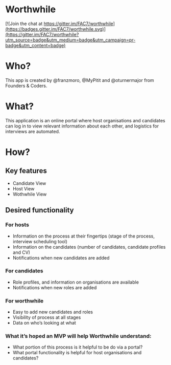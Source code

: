 # Worthwhile

[![Join the chat at https://gitter.im/FAC7/worthwhile](https://badges.gitter.im/FAC7/worthwhile.svg)](https://gitter.im/FAC7/worthwhile?utm_source=badge&utm_medium=badge&utm_campaign=pr-badge&utm_content=badge)

# Who?
This app is created by @franzmoro, @MyPitit and @oturnermajor from Founders & Coders.

# What?
This application is an online portal where host organisations and candidates can log in to view relevant information about each other, and logistics for interviews are automated.

# How?

## Key features
* Candidate View
* Host View
* Wothwhile View

## Desired functionality
### For hosts 
+	Information on the process at their fingertips (stage of the process, interview scheduling tool)
+	Information on the candidates (number of candidates, candidate profiles and CV)
+	Notifications when new candidates are added
	
### For candidates
+ 	Role profiles, and information on organisations are available
+	Notifications when new roles are added

### For worthwhile 
+	Easy to add new candidates and roles
+	Visibility of process at all stages
+	Data on who’s looking at what

### What it’s hoped an MVP will help Worthwhile understand:
+	What portion of this process is it helpful to be do via a portal?
+	What portal functionality is helpful for host organisations and candidates?

